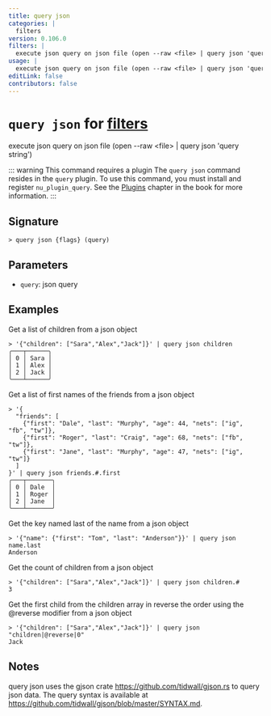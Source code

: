```yaml
---
title: query json
categories: |
  filters
version: 0.106.0
filters: |
  execute json query on json file (open --raw <file> | query json 'query string')
usage: |
  execute json query on json file (open --raw <file> | query json 'query string')
editLink: false
contributors: false
---
```

<!-- This file is automatically generated. Please edit the command in https://github.com/nushell/nushell instead. -->

# `query json` for [filters](/commands/categories/filters.md)

<div class='command-title'>execute json query on json file (open --raw &lt;file&gt; | query json &#x27;query string&#x27;)</div>

::: warning This command requires a plugin
The `query json` command resides in the `query` plugin.
To use this command, you must install and register `nu_plugin_query`.
See the [Plugins](/book/plugins.html) chapter in the book for more information.
:::


## Signature

```> query json {flags} (query)```

## Parameters

 -  `query`: json query

## Examples

Get a list of children from a json object
```nu
> '{"children": ["Sara","Alex","Jack"]}' | query json children
╭───┬──────╮
│ 0 │ Sara │
│ 1 │ Alex │
│ 2 │ Jack │
╰───┴──────╯

```

Get a list of first names of the friends from a json object
```nu
> '{
  "friends": [
    {"first": "Dale", "last": "Murphy", "age": 44, "nets": ["ig", "fb", "tw"]},
    {"first": "Roger", "last": "Craig", "age": 68, "nets": ["fb", "tw"]},
    {"first": "Jane", "last": "Murphy", "age": 47, "nets": ["ig", "tw"]}
  ]
}' | query json friends.#.first
╭───┬───────╮
│ 0 │ Dale  │
│ 1 │ Roger │
│ 2 │ Jane  │
╰───┴───────╯

```

Get the key named last of the name from a json object
```nu
> '{"name": {"first": "Tom", "last": "Anderson"}}' | query json name.last
Anderson
```

Get the count of children from a json object
```nu
> '{"children": ["Sara","Alex","Jack"]}' | query json children.#
3
```

Get the first child from the children array in reverse the order using the @reverse modifier from a json object
```nu
> '{"children": ["Sara","Alex","Jack"]}' | query json "children|@reverse|0"
Jack
```

## Notes
query json uses the gjson crate https://github.com/tidwall/gjson.rs to query json data. The query syntax is available at https://github.com/tidwall/gjson/blob/master/SYNTAX.md.